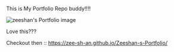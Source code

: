 This is My Portfolio Repo buddy!!!!

![zeeshan's Portfolio image](https://github.com/user-attachments/assets/4e2223aa-0778-4677-ae99-6aa480093118)

Love this???


Checkout then ::
https://zee-sh-an.github.io/Zeeshan-s-Portfolio/
